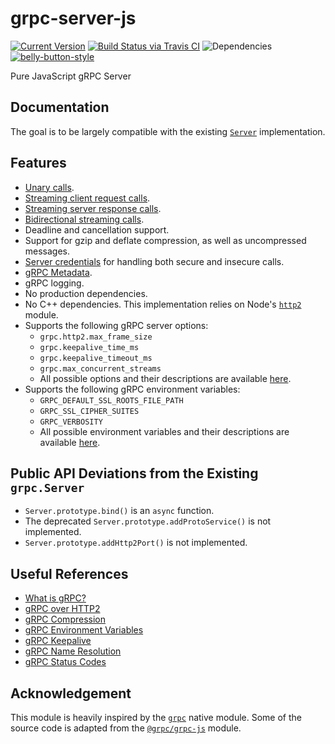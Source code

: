 # grpc-server-js

[![Current Version](https://img.shields.io/npm/v/grpc-server-js.svg)](https://www.npmjs.org/package/grpc-server-js)
[![Build Status via Travis CI](https://travis-ci.org/cjihrig/grpc-server-js.svg?branch=master)](https://travis-ci.org/cjihrig/grpc-server-js)
![Dependencies](http://img.shields.io/david/cjihrig/grpc-server-js.svg)
[![belly-button-style](https://img.shields.io/badge/eslint-bellybutton-4B32C3.svg)](https://github.com/cjihrig/belly-button)

Pure JavaScript gRPC Server

## Documentation

The goal is to be largely compatible with the existing [`Server`](https://grpc.io/grpc/node/grpc.Server.html) implementation.

## Features

- [Unary calls](https://grpc.github.io/grpc/node/grpc-ServerUnaryCall.html).
- [Streaming client request calls](https://grpc.github.io/grpc/node/grpc-ServerReadableStream.html).
- [Streaming server response calls](https://grpc.github.io/grpc/node/grpc-ServerWritableStream.html).
- [Bidirectional streaming calls](https://grpc.github.io/grpc/node/grpc-ServerDuplexStream.html).
- Deadline and cancellation support.
- Support for gzip and deflate compression, as well as uncompressed messages.
- [Server credentials](https://grpc.github.io/grpc/node/grpc.ServerCredentials.html) for handling both secure and insecure calls.
- [gRPC Metadata](https://grpc.github.io/grpc/node/grpc.Metadata.html).
- gRPC logging.
- No production dependencies.
- No C++ dependencies. This implementation relies on Node's [`http2`](https://nodejs.org/api/http2.html) module.
- Supports the following gRPC server options:
  - `grpc.http2.max_frame_size`
  - `grpc.keepalive_time_ms`
  - `grpc.keepalive_timeout_ms`
  - `grpc.max_concurrent_streams`
  - All possible options and their descriptions are available [here](https://github.com/grpc/grpc/blob/master/include/grpc/impl/codegen/grpc_types.h).
- Supports the following gRPC environment variables:
  - `GRPC_DEFAULT_SSL_ROOTS_FILE_PATH`
  - `GRPC_SSL_CIPHER_SUITES`
  - `GRPC_VERBOSITY`
  - All possible environment variables and their descriptions are available [here](https://github.com/grpc/grpc/blob/master/doc/environment_variables.md).

## Public API Deviations from the Existing `grpc.Server`

- `Server.prototype.bind()` is an `async` function.
- The deprecated `Server.prototype.addProtoService()` is not implemented.
- `Server.prototype.addHttp2Port()` is not implemented.

## Useful References

- [What is gRPC?](https://grpc.io/docs/guides/index.html)
- [gRPC over HTTP2](https://github.com/grpc/grpc/blob/master/doc/PROTOCOL-HTTP2.md)
- [gRPC Compression](https://github.com/grpc/grpc/blob/master/doc/compression.md)
- [gRPC Environment Variables](https://github.com/grpc/grpc/blob/master/doc/environment_variables.md)
- [gRPC Keepalive](https://github.com/grpc/grpc/blob/master/doc/keepalive.md)
- [gRPC Name Resolution](https://github.com/grpc/grpc/blob/master/doc/naming.md)
- [gRPC Status Codes](https://github.com/grpc/grpc/blob/master/doc/statuscodes.md)

## Acknowledgement

This module is heavily inspired by the [`grpc`](https://www.npmjs.com/package/grpc) native module. Some of the source code is adapted from the [`@grpc/grpc-js`](https://www.npmjs.com/package/@grpc/grpc-js) module.
